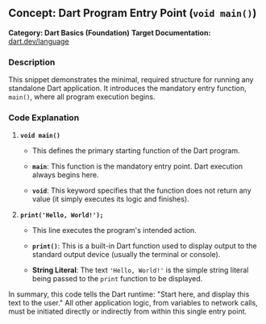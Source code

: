 ## Concept: Dart Program Entry Point (`void main()`)

**Category: Dart Basics (Foundation)**
**Target Documentation:** [dart.dev/language](https://dart.dev/language)

### Description

This snippet demonstrates the minimal, required structure for running any standalone Dart application. It introduces the mandatory entry function, `main()`, where all program execution begins.

### Code Explanation

1. **`void main()`**

   * This defines the primary starting function of the Dart program.

   * **`main`**: This function is the mandatory entry point. Dart execution always begins here.

   * **`void`**: This keyword specifies that the function does not return any value (it simply executes its logic and finishes).

2. **`print('Hello, World!');`**

   * This line executes the program's intended action.

   * **`print()`**: This is a built-in Dart function used to display output to the standard output device (usually the terminal or console).

   * **String Literal**: The text `'Hello, World!'` is the simple string literal being passed to the `print` function to be displayed.

In summary, this code tells the Dart runtime: "Start here, and display this text to the user." All other application logic, from variables to network calls, must be initiated directly or indirectly from within this single entry point.